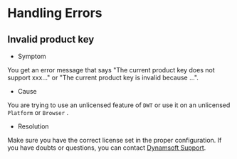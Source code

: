# Handling Errors

## Invalid product key

* Symptom

You get an error message that says "The current product key does not support xxx..." or "The current product key is invalid because ...".

* Cause

You are trying to use an unlicensed feature of `DWT` or use it on an unlicensed `Platform` or `Browser` .

* Resolution

Make sure you have the correct license set in the proper configuration. If you have doubts or questions, you can contact [Dynamsoft Support]({{site.about}}getsupport.html).